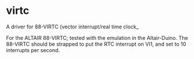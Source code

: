 # virtc
A driver for 88-VIRTC (vector interrupt/real time clock_

For the ALTAIR 88-VIRTC; tested with the emulation in the Altair-Duino.
The 88-VIRTC should be strapped to put the RTC interrupt on VI1, and
set to 10 interrupts per second.

